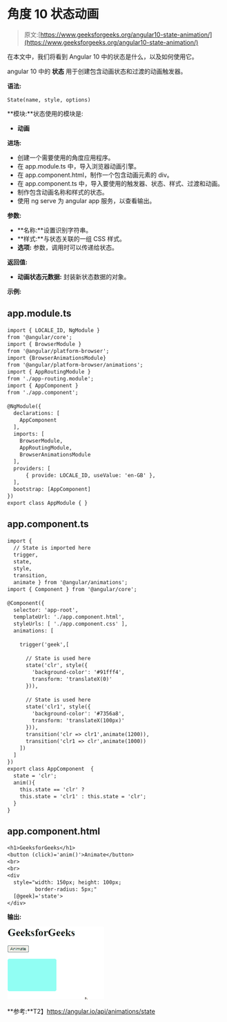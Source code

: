 # 角度 10 状态动画

> 原文:[https://www.geeksforgeeks.org/angular10-state-animation/](https://www.geeksforgeeks.org/angular10-state-animation/)

在本文中，我们将看到 Angular 10 中的状态是什么，以及如何使用它。

angular 10 中的 **状态** 用于创建包含动画状态和过渡的动画触发器。

**语法:**

```
State(name, style, options)
```

**模块:**状态使用的模块是:

*   **动画**

**进场:**

*   创建一个需要使用的角度应用程序。
*   在 app.module.ts 中，导入浏览器动画引擎。
*   在 app.component.html，制作一个包含动画元素的 div。
*   在 app.component.ts 中，导入要使用的触发器、状态、样式、过渡和动画。
*   制作包含动画名称和样式的状态。
*   使用 ng serve 为 angular app 服务，以查看输出。

**参数:**

*   **名称:**设置识别字符串。
*   **样式:**与状态关联的一组 CSS 样式。
*   **选项:** 参数，调用时可以传递给状态。

**返回值:**

*   **动画状态元数据:** 封装新状态数据的对象。

**示例:**

## app.module.ts

```
import { LOCALE_ID, NgModule } 
from '@angular/core';
import { BrowserModule } 
from '@angular/platform-browser';
import {BrowserAnimationsModule}
from '@angular/platform-browser/animations';
import { AppRoutingModule }
from './app-routing.module';
import { AppComponent }
from './app.component';

@NgModule({
  declarations: [
    AppComponent
  ],
  imports: [
    BrowserModule,
    AppRoutingModule,
    BrowserAnimationsModule
  ],
  providers: [
      { provide: LOCALE_ID, useValue: 'en-GB' },
  ],
  bootstrap: [AppComponent]
})
export class AppModule { }
```

## app.component.ts

```
import { 
  // State is imported here
  trigger, 
  state, 
  style, 
  transition, 
  animate } from '@angular/animations';
import { Component } from '@angular/core';

@Component({
  selector: 'app-root',
  templateUrl: './app.component.html',
  styleUrls: [ './app.component.css' ],
  animations: [

    trigger('geek',[

      // State is used here      
      state('clr', style({
        'background-color': '#91fff4',
        transform: 'translateX(0)'
      })),

      // State is used here
      state('clr1', style({
        'background-color': '#7356a8',
        transform: 'translateX(100px)'
      })),
      transition('clr => clr1',animate(1200)),
      transition('clr1 => clr',animate(1000))
    ])
  ]
})
export class AppComponent  {
  state = 'clr';
  anim(){
    this.state == 'clr' ? 
    this.state = 'clr1' : this.state = 'clr';
  }
}
```

## app.component.html

```
<h1>GeeksforGeeks</h1>
<button (click)='anim()'>Animate</button>
<br>
<br>
<div 
  style="width: 150px; height: 100px; 
         border-radius: 5px;"
  [@geek]='state'>
</div>
```

**输出:**

![](img/ac67909d3a9e48ae046e5db375fc2922.png)

**参考:**T2】https://angular.io/api/animations/state
